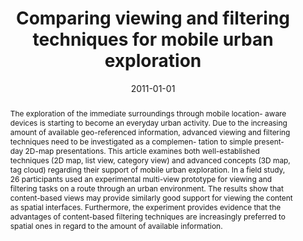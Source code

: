---
abstract: The exploration of the immediate surroundings through mobile location-  aware
  devices is starting to become an everyday urban activity. Due to the  increasing
  amount of available geo-referenced information, advanced  viewing and filtering
  techniques need to be investigated as a complemen-  tation to simple present-day
  2D-map presentations. This article examines  both well-established techniques (2D
  map, list view, category view) and  advanced concepts (3D map, tag cloud) regarding
  their support of mobile  urban exploration. In a field study, 26 participants used
  an experimental  multi-view prototype for viewing and filtering tasks on a route
  through an  urban environment. The results show that content-based views may provide  similarly
  good support for viewing the content as spatial interfaces.  Furthermore, the experiment
  provides evidence that the advantages of  content-based filtering techniques are
  increasingly preferred to spatial ones  in regard to the amount of available information.
authors:
- Matthias Baldauf
- Peter Fröhlich
- Kathrin Masuch
- Thomas Grechenig
date: '2011-01-01'
featured: false
links:
- name: Publik
  url: https://publik.tuwien.ac.at/showentry.php?ID=195818&lang=2
publication_types:
- '2'
publishDate: '2011-01-01'
specifics: Journal of Location Based Services, Vol. 5 (2011), 1; S. 38 - 57.
title: Comparing viewing and filtering techniques for mobile urban exploration
url_pdf: ''
---